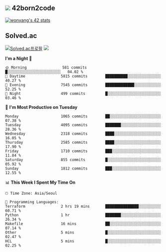 
## <img src="https://img.shields.io/badge/-000000?style=flat&logo=42&logoColor=white"> 42born2code
<!--[![wonyang's 42 stats](https://badge42.vercel.app/api/v2/cl5nhe5b6007809kydha7ht42/stats?cursusId=21&coalitionId=88)](https://profile.intra.42.fr/users/wonyang)-->

[![wonyang's 42 stats](https://badge.mediaplus.ma/starryblue/wonyang?1337Badge=off&UM6P=off)](https://github.com/oakoudad/badge42)

## Solved.ac
[![Solved.ac프로필](http://mazassumnida.wtf/api/v2/generate_badge?boj=bennyws)](https://solved.ac/bennyws)
<a href="https://solved.ac/bennyws"><img src="http://mazandi.herokuapp.com/api?handle=bennyws&theme=cold"/></a>

<!--START_SECTION:waka-->
**I'm a Night 🦉** 

```text
🌞 Morning                581 commits         █░░░░░░░░░░░░░░░░░░░░░░░░   04.02 % 
🌆 Daytime                5815 commits        ██████████░░░░░░░░░░░░░░░   40.27 % 
🌃 Evening                7545 commits        █████████████░░░░░░░░░░░░   52.25 % 
🌙 Night                  499 commits         █░░░░░░░░░░░░░░░░░░░░░░░░   03.46 % 
```
📅 **I'm Most Productive on Tuesday** 

```text
Monday                   1065 commits        ██░░░░░░░░░░░░░░░░░░░░░░░   07.38 % 
Tuesday                  4095 commits        ███████░░░░░░░░░░░░░░░░░░   28.36 % 
Wednesday                2318 commits        ████░░░░░░░░░░░░░░░░░░░░░   16.05 % 
Thursday                 2585 commits        ████░░░░░░░░░░░░░░░░░░░░░   17.90 % 
Friday                   1710 commits        ███░░░░░░░░░░░░░░░░░░░░░░   11.84 % 
Saturday                 855 commits         █░░░░░░░░░░░░░░░░░░░░░░░░   05.92 % 
Sunday                   1812 commits        ███░░░░░░░░░░░░░░░░░░░░░░   12.55 % 
```


📊 **This Week I Spent My Time On** 

```text
🕑︎ Time Zone: Asia/Seoul

💬 Programming Languages: 
Terraform                2 hrs 19 mins       ███████████████░░░░░░░░░░   60.71 % 
Python                   1 hr                ███████░░░░░░░░░░░░░░░░░░   26.34 % 
Makefile                 16 mins             ██░░░░░░░░░░░░░░░░░░░░░░░   07.14 % 
Other                    5 mins              █░░░░░░░░░░░░░░░░░░░░░░░░   02.47 % 
HCL                      5 mins              █░░░░░░░░░░░░░░░░░░░░░░░░   02.25 % 
```


<!--END_SECTION:waka-->
